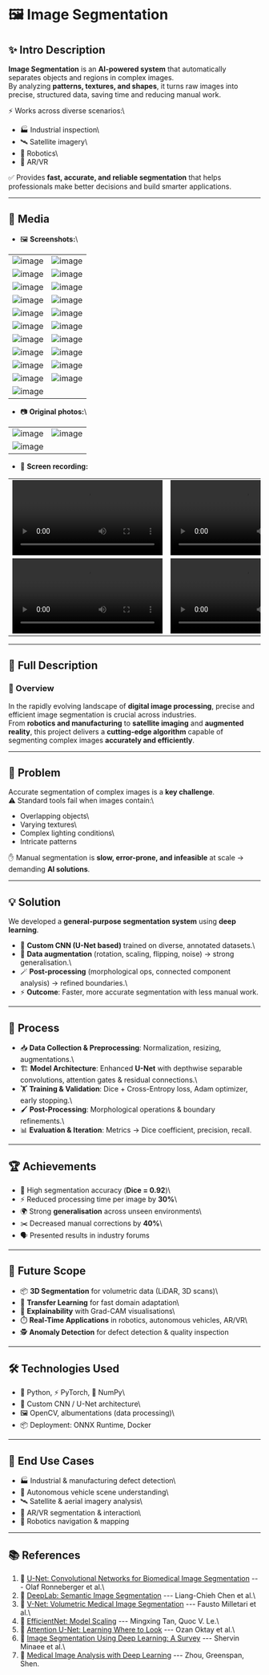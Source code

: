 # 🖼️ Image Segmentation

## ✨ Intro Description

**Image Segmentation** is an **AI-powered system** that automatically
separates objects and regions in complex images.\
By analyzing **patterns, textures, and shapes**, it turns raw images
into precise, structured data, saving time and reducing manual work.

⚡ Works across diverse scenarios:\
- 🏭 Industrial inspection\
- 🛰️ Satellite imagery\
- 🤖 Robotics\
- 🥽 AR/VR

✅ Provides **fast, accurate, and reliable segmentation** that helps
professionals make better decisions and build smarter applications.

------------------------------------------------------------------------

## 📸 Media

-   🖼️ **Screenshots:**\

<table>
    <tbody>
        <tr>
            <td><img src="./img/img-1.png" alt="image"></td>
            <td><img src="./img/img-2.png" alt="image"></td>
        </tr>
        <tr>
            <td><img src="./img/img-3.png" alt="image"></td>
            <td><img src="./img/img-4.png" alt="image"></td>
        </tr>
        <tr>
            <td><img src="./img/img-5.png" alt="image"></td>
            <td><img src="./img/img-6.png" alt="image"></td>
        </tr>
        <tr>
            <td><img src="./img/img-7.png" alt="image"></td>
            <td><img src="./img/img-8.png" alt="image"></td>
        </tr>
        <tr>
            <td><img src="./img/img-9.png" alt="image"></td>
            <td><img src="./img/img-10.png" alt="image"></td>
        </tr>
        <tr>
            <td><img src="./img/img-11.png" alt="image"></td>
            <td><img src="./img/img-12.png" alt="image"></td>
        </tr>
        <tr>
            <td><img src="./img/img-13.png" alt="image"></td>
            <td><img src="./img/img-14.png" alt="image"></td>
        </tr>
        <tr>
            <td><img src="./img/img-15.png" alt="image"></td>
            <td><img src="./img/img-16.png" alt="image"></td>
        </tr>
        <tr>
            <td><img src="./img/img-17.png" alt="image"></td>
            <td><img src="./img/img-18.png" alt="image"></td>
        </tr>
        <tr>
            <td><img src="./img/img-19.png" alt="image"></td>
            <td><img src="./img/img-20.png" alt="image"></td>
        </tr>
        <tr>
            <td><img src="./img/img-21.png" alt="image"></td>
        </tr>
    </tbody>
</table>

-   📷 **Original photos:**\

<table>
    <tbody>
        <tr>
            <td><img src="./img/img-22.jpg" alt="image"></td>
            <td><img src="./img/img-23.jpg" alt="image"></td>
        </tr>
        <tr>
            <td><img src="./img/img-24.png" alt="image"></td>
        </tr>
    </tbody>
</table>

-   🎥 **Screen recording:** 

<table>
    <tbody>
        <tr>
            <td>
                <video src="https://github.com/user-attachments/assets/9fd51893-a2bb-44e8-83f7-72a595ef1da9" controls preload>
                    Your browser does not support the video tag.
                </video>
            </td>
            <td>
                <video src="https://github.com/user-attachments/assets/d299b0f2-0cc8-4a4b-b354-06636892f32e" controls preload>
                    Your browser does not support the video tag.
                </video>
            </td>
        </tr>
        <tr>
            <td>
                <video src="https://github.com/user-attachments/assets/148ce412-a41a-420d-9753-d554cbcbab1a" controls preload>
                    Your browser does not support the video tag.
                </video>
            </td>
            <td>
                <video src="https://github.com/user-attachments/assets/144aec35-9934-40be-a795-b114a8682a16" controls preload>
                    Your browser does not support the video tag.
                </video>
            </td>
        </tr>
    </tbody>
</table>

------------------------------------------------------------------------

## 📜 Full Description

### 🔎 Overview

In the rapidly evolving landscape of **digital image processing**,
precise and efficient image segmentation is crucial across industries.\
From **robotics and manufacturing** to **satellite imaging** and
**augmented reality**, this project delivers a **cutting-edge
algorithm** capable of segmenting complex images **accurately and
efficiently**.

------------------------------------------------------------------------

## 🚧 Problem

Accurate segmentation of complex images is a **key challenge**.\
⚠️ Standard tools fail when images contain:\
- Overlapping objects\
- Varying textures\
- Complex lighting conditions\
- Intricate patterns

✋ Manual segmentation is **slow, error-prone, and infeasible** at scale
→ demanding **AI solutions**.

------------------------------------------------------------------------

## 💡 Solution

We developed a **general-purpose segmentation system** using **deep
learning**.

-   🧠 **Custom CNN (U-Net based)** trained on diverse, annotated
    datasets.\
-   🎨 **Data augmentation** (rotation, scaling, flipping, noise) →
    strong generalisation.\
-   🪄 **Post-processing** (morphological ops, connected component
    analysis) → refined boundaries.\
-   ⚡ **Outcome**: Faster, more accurate segmentation with less manual
    work.

------------------------------------------------------------------------

## 🔄 Process

-   📥 **Data Collection & Preprocessing**: Normalization, resizing,
    augmentations.\
-   🏗️ **Model Architecture**: Enhanced **U-Net** with depthwise
    separable convolutions, attention gates & residual connections.\
-   🏋️ **Training & Validation**: Dice + Cross-Entropy loss, Adam
    optimizer, early stopping.\
-   🖌️ **Post-Processing**: Morphological operations & boundary
    refinements.\
-   📊 **Evaluation & Iteration**: Metrics → Dice coefficient,
    precision, recall.

------------------------------------------------------------------------

## 🏆 Achievements

-   🎯 High segmentation accuracy (**Dice = 0.92**)\
-   ⚡ Reduced processing time per image by **30%**\
-   🌍 Strong **generalisation** across unseen environments\
-   ✂️ Decreased manual corrections by **40%**\
-   🗣️ Presented results in industry forums

------------------------------------------------------------------------

## 🔮 Future Scope

-   📦 **3D Segmentation** for volumetric data (LiDAR, 3D scans)\
-   🔄 **Transfer Learning** for fast domain adaptation\
-   👀 **Explainability** with Grad-CAM visualisations\
-   ⏱️ **Real-Time Applications** in robotics, autonomous vehicles,
    AR/VR\
-   🕵️ **Anomaly Detection** for defect detection & quality inspection

------------------------------------------------------------------------

## 🛠️ Technologies Used

-   🐍 Python, ⚡ PyTorch, 🔢 NumPy\
-   🧠 Custom CNN / U-Net architecture\
-   🖼️ OpenCV, albumentations (data processing)\
-   📦 Deployment: ONNX Runtime, Docker

------------------------------------------------------------------------

## 📌 End Use Cases

-   🏭 Industrial & manufacturing defect detection\
-   🚗 Autonomous vehicle scene understanding\
-   🛰️ Satellite & aerial imagery analysis\
-   🥽 AR/VR segmentation & interaction\
-   🤖 Robotics navigation & mapping

------------------------------------------------------------------------

## 📚 References

1.  📄 [U-Net: Convolutional Networks for Biomedical Image
    Segmentation](https://arxiv.org/abs/1505.04597) --- Olaf Ronneberger
    et al.\
2.  📄 [DeepLab: Semantic Image
    Segmentation](https://arxiv.org/abs/1606.00915) --- Liang-Chieh Chen
    et al.\
3.  📄 [V-Net: Volumetric Medical Image
    Segmentation](https://arxiv.org/abs/1606.04797) --- Fausto Milletari
    et al.\
4.  📄 [EfficientNet: Model Scaling](https://arxiv.org/abs/1905.11946)
    --- Mingxing Tan, Quoc V. Le.\
5.  📄 [Attention U-Net: Learning Where to
    Look](https://arxiv.org/abs/1804.03999) --- Ozan Oktay et al.\
6.  📄 [Image Segmentation Using Deep Learning: A
    Survey](https://arxiv.org/abs/2001.05566) --- Shervin Minaee et al.\
7.  📄 [Medical Image Analysis with Deep
    Learning](https://www.sciencedirect.com/science/article/pii/S136184151930113)
    --- Zhou, Greenspan, Shen.
